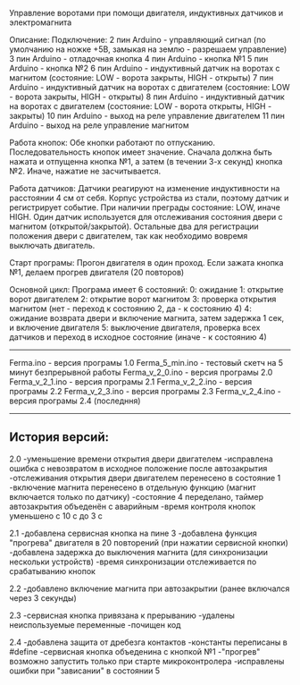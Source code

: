 Управление воротами при помощи двигателя, индуктивных датчиков и электромагнита

Описание:
  Подключение:
    2 пин Arduino - управляющий сигнал (по умолчанию на ножке +5В, замыкая на землю - разрешаем управление)
    3 пин Arduino - отладочная кнопка
    4 пин Arduino - кнопка №1
    5 пин Arduino - кнопка №2
    6 пин Arduino - индуктивный датчик на воротах с магнитом (состояние: LOW - ворота закрыты, HIGH - открыты)
    7 пин Arduino - индуктивный датчик на воротах с двигателем (состояние: LOW - ворота закрыты, HIGH - открыты)
    8 пин Arduino - индуктивный датчик на воротах с двигателем (состояние: LOW - ворота открыты, HIGH - закрыты)
    10 пин Arduino - выход на реле управление двигателем
    11 пин Arduino - выход на реле управление магнитом
    
  Работа кнопок:
    Обе кнопки работают по отпусканию. Последовательность кнопок имеет значение.
    Сначала должна быть нажата и отпущенна кнопка №1, а затем (в течении 3-х секунд) кнопка №2.
    Иначе, нажатие не засчитывается.
    
  Работа датчиков:
    Датчики реагируют на изменение индуктивности на расстоянии 4 см от себя.
    Корпус устройства из стали, поэтому датчик и регистрирует событие.
    При наличии преграды состояние: LOW, иначе HIGH.
    Один датчик используется для отслеживания состояния двери с магнитом (открытой/закрытой).
    Остальные два для регистрации положения двери с двигателем, так как необходимо вовремя выключать двигатель.
  
  Старт програмы:
    Прогон двигателя в один проход.
    Если зажата кнопка №1, делаем прогрев двигателя (20 повторов)
  
  Основной цикл:
    Програма имеет 6 состояний:
    0: ожидание
    1: открытие ворот двигателем
    2: открытие ворот магнитом
    3: проверка открытия магнитом (нет - переход к состоянию 2, да - к состоянию 4)
    4: ожидание возврата двери и включение магнита, затем задержка 1 сек, и включение двигателя
    5: выключение двигателя, проверка всех датчиков и переход в исходное состояние (иначе - к состоянию 4)
    
-----------------------------------------------------------------------------------------------------------------
Ferma.ino - версия програмы 1.0
Ferma_5_min.ino - тестовый скетч на 5 минут безпрерывной работы
Ferma_v_2_0.ino - версия програмы 2.0
Ferma_v_2_1.ino - версия програмы 2.1
Ferma_v_2_2.ino - версия програмы 2.2
Ferma_v_2_3.ino - версия програмы 2.3
Ferma_v_2_4.ino - версия програмы 2.4 (последння)

-----------------------------------------------------------------------------------------------------------------
История версий:
-----------------------------------------------------------------------------------------------------------------
  2.0
    -уменьшение времени открытия двери двигателем
    -исправлена ошибка с невозвратом в исходное положение после автозакрытия
    -отслеживания открытия двери двигателем перенесено в состояние 1
    -включение магнита перенесено в отдельную функцию (магнит включается только по датчику)
    -состояние 4 переделано, таймер автозакрытия объеденён с аварийным
    -время контроля кнопок уменьшено с 10 с до 3 с
    
  2.1
    -добавлена сервисная кнопка на пине 3
    -добавлена функция "прогрева" двигателя в 20 повторений (при нажатии сервисной кнопки)
    -добавлена задержка до выключения магнита (для синхронизации нескольки устройств)
    -время синхронизации отслеживается по срабатыванию кнопок
    
  2.2
    -добавлено включение магнита при автозакрытии (ранее включался через 3 секунды)   
    
  2.3
    -сервисная кнопка привязана к прерыванию
    -удалены неиспользуемые переменные
    -почищен код
    
  2.4
    -добавлена защита от дребезга контактов
    -константы переписаны в #define
    -сервисная кнопка объеденина с кнопкой №1
    -"прогрев" возможно запустить только при старте микроконтролера
    -исправлены ошибки при "зависании"  в состоянии 5    
